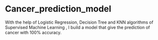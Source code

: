 # Cancer_prediction_model
With the help of Logistic Regression, Decision Tree and KNN algorithms of Supervised Machine Learning , I build a model that give the prediction of cancer with 100% accuracy.
